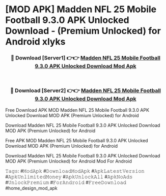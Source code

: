 # [MOD APK] Madden NFL 25 Mobile Football 9.3.0 APK Unlocked Download - (Premium Unlocked) for Android xlyks



<div align="center">
<h3>🔴 Download [Server1] 👉👉 <a href="https://momento.my/?title=Madden_NFL_25_Mobile_Football_9.3.0_APK_Unlocked_Download">Madden NFL 25 Mobile Football 9.3.0 APK Unlocked Download Mod Apk</a></h3><br>

<h3>🔴 Download [Server2] 👉👉 <a href="https://momento.my/?title=Madden_NFL_25_Mobile_Football_9.3.0_APK_Unlocked_Download">Madden NFL 25 Mobile Football 9.3.0 APK Unlocked Download Mod Apk</a></h3>
</div>



Free Download APK MOD Madden NFL 25 Mobile Football 9.3.0 APK Unlocked Download MOD APK (Premium Unlocked) for Android

Download Madden NFL 25 Mobile Football 9.3.0 APK Unlocked Download MOD APK (Premium Unlocked) for Android

Free APK MOD Madden NFL 25 Mobile Football 9.3.0 APK Unlocked Download MOD APK (Premium Unlocked) for Android

Download Madden NFL 25 Mobile Football 9.3.0 APK Unlocked Download MOD APK (Premium Unlocked) for Android Mod For Android

𝚃𝚊𝚐𝚜: #𝙼𝚘𝚍𝙰𝚙𝚔 #𝙳𝚘𝚠𝚗𝚕𝚘𝚊𝚍𝙼𝚘𝚍𝙰𝚙𝚔 #𝙰𝚙𝚔𝙻𝚊𝚝𝚎𝚜𝚝𝚅𝚎𝚛𝚜𝚒𝚘𝚗 #𝙰𝚙𝚔𝚄𝚗𝚕𝚒𝚖𝚒𝚝𝚎𝚍𝙼𝚘𝚗𝚎𝚢 #𝙰𝚙𝚔𝚄𝚗𝚕𝚘𝚌𝚔𝙰𝚕𝚕 #𝙰𝚙𝚔𝙽𝚘𝙰𝚍𝚜 #𝚄𝚗𝚕𝚘𝚌𝚔𝙿𝚛𝚎𝚖𝚒𝚞𝚖 #𝙵𝚘𝚛𝙰𝚗𝚍𝚛𝚘𝚒𝚍 #𝙵𝚛𝚎𝚎𝙳𝚘𝚠𝚗𝚕𝚘𝚊𝚍 #home_design_mod_apk
